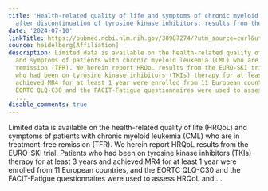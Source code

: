 ```yaml
---
title: 'Health-related quality of life and symptoms of chronic myeloid leukemia patients
  after discontinuation of tyrosine kinase inhibitors: results from the EURO-SKI Trial'
date: '2024-07-10'
linkTitle: https://pubmed.ncbi.nlm.nih.gov/38987274/?utm_source=curl&utm_medium=rss&utm_campaign=pubmed-2&utm_content=1FakS-2QOkCT8HsMOQP1bCRQ4YzyumYOmxmF0moLsQ3dFB1E9V&fc=20220326224207&ff=20240711181556&v=2.18.0.post9+e462414
source: heidelberg[Affiliation]
description: Limited data is available on the health-related quality of life (HRQoL)
  and symptoms of patients with chronic myeloid leukemia (CML) who are in treatment-free
  remission (TFR). We herein report HRQoL results from the EURO-SKI trial. Patients
  who had been on tyrosine kinase inhibitors (TKIs) therapy for at least 3 years and
  achieved MR4 for at least 1 year were enrolled from 11 European countries, and the
  EORTC QLQ-C30 and the FACIT-Fatigue questionnaires were used to assess HRQoL and
  ...
disable_comments: true
---
```

Limited data is available on the health-related quality of life (HRQoL) and symptoms of patients with chronic myeloid leukemia (CML) who are in treatment-free remission (TFR). We herein report HRQoL results from the EURO-SKI trial. Patients who had been on tyrosine kinase inhibitors (TKIs) therapy for at least 3 years and achieved MR4 for at least 1 year were enrolled from 11 European countries, and the EORTC QLQ-C30 and the FACIT-Fatigue questionnaires were used to assess HRQoL and ...
